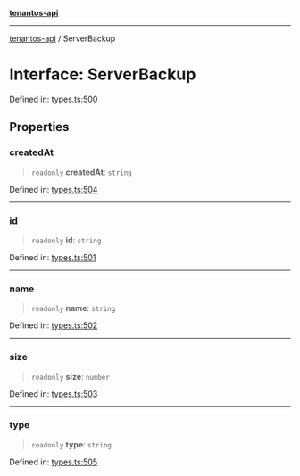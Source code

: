 [**tenantos-api**](../README.md)

***

[tenantos-api](../globals.md) / ServerBackup

# Interface: ServerBackup

Defined in: [types.ts:500](https://github.com/shadmanZero/tenantos-api/blob/5456fdea44f46a63455944d4982f5327cbeb3156/src/types.ts#L500)

## Properties

### createdAt

> `readonly` **createdAt**: `string`

Defined in: [types.ts:504](https://github.com/shadmanZero/tenantos-api/blob/5456fdea44f46a63455944d4982f5327cbeb3156/src/types.ts#L504)

***

### id

> `readonly` **id**: `string`

Defined in: [types.ts:501](https://github.com/shadmanZero/tenantos-api/blob/5456fdea44f46a63455944d4982f5327cbeb3156/src/types.ts#L501)

***

### name

> `readonly` **name**: `string`

Defined in: [types.ts:502](https://github.com/shadmanZero/tenantos-api/blob/5456fdea44f46a63455944d4982f5327cbeb3156/src/types.ts#L502)

***

### size

> `readonly` **size**: `number`

Defined in: [types.ts:503](https://github.com/shadmanZero/tenantos-api/blob/5456fdea44f46a63455944d4982f5327cbeb3156/src/types.ts#L503)

***

### type

> `readonly` **type**: `string`

Defined in: [types.ts:505](https://github.com/shadmanZero/tenantos-api/blob/5456fdea44f46a63455944d4982f5327cbeb3156/src/types.ts#L505)
